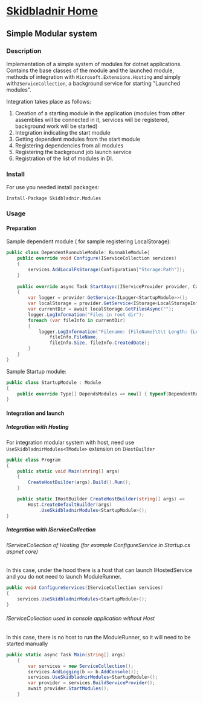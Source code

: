 # [Skidbladnir Home](../../../README.md)
## Simple Modular system

### Description

Implementation of a simple system of modules for dotnet applications.   
Contains the base classes of the module and the launched module, methods of integration with `Microsoft.Extensions.Hosting` and simply with`IServiceCollection`, a background service for starting "Launched modules".

Integration takes place as follows:

1. Creation of a starting module in the application (modules from other assemblies will be connected in it, services will be registered, background work will be started)
2. Integration indicating the start module
3. Getting dependent modules from the start module
4. Registering dependencies from all modules
5. Registering the background job launch service
6. Registration of the list of modules in DI.

### Install
For use you needed install packages:
```
Install-Package Skidbladnir.Modules
```

### Usage

#### Preparation

Sample dependent module ( for sample registering LocalStorage):
```c#
public class DependentRunnubleModule: RunnableModule{
    public override void Configure(IServiceCollection services)
    {
        services.AddLocalFsStorage(Configuration["Storage:Path"]);
    }
    
    public override async Task StartAsync(IServiceProvider provider, CancellationToken cancellationToken)
    {
        var logger = provider.GetService<ILogger<StartupModule>>();
        var localStorage = provider.GetService<IStorage<LocalStorageInfo>>();
        var currentDir = await localStorage.GetFilesAsync("");
        logger.LogInformation("Files in root dir");
        foreach (var fileInfo in currentDir)
        {
            logger.LogInformation("Filename: {FileName}\t\t Length: {Length}\t\t Date: {Date}",
                fileInfo.FileName,
                fileInfo.Size, fileInfo.CreatedDate);
        }
    }
}
```

Sample Startup module:
```c#
public class StartupModule : Module
{
    public override Type[] DependsModules => new[] { typeof(DependentRunnubleModule) };
}
```

#### Integration and launch

##### Integration with Hosting

For integration modular system with host, need use `UseSkidbladnirModules<TModule>` extension on `IHostBuilder`
```c#
public class Program
{
    public static void Main(string[] args)
    {
        CreateHostBuilder(args).Build().Run();
    }

    public static IHostBuilder CreateHostBuilder(string[] args) =>
        Host.CreateDefaultBuilder(args)
            .UseSkidbladnirModules<StartupModule>();
}
```

##### Integration with IServiceCollection

###### IServiceCollection of Hosting (for example ConfigureService in Startup.cs aspnet core)

In this case, under the hood there is a host that can launch IHostedService and you do not need to launch ModuleRunner.
```c#
public void ConfigureServices(IServiceCollection services)
{
    services.UseSkidbladnirModules<StartupModule>();
}
```

###### IServiceCollection used in console application without Host

In this case, there is no host to run the ModuleRunner, so it will need to be started manually
```c#
public static async Task Main(string[] args)
    {
        var services = new ServiceCollection();
        services.AddLogging(b => b.AddConsole());
        services.UseSkidbladnirModules<StartupModule>();
        var provider = services.BuildServiceProvider();
        await provider.StartModules();
    }
```